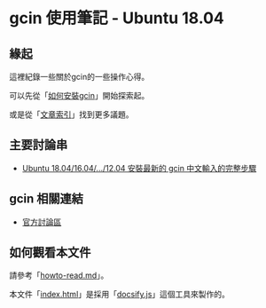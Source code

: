 
# gcin 使用筆記 - Ubuntu 18.04


## 緣起

這裡紀錄一些關於gcin的一些操作心得。

可以先從「[如何安裝gcin](install.md)」開始探索起。

或是從「[文章索引](all.md)」找到更多議題。


## 主要討論串

* [Ubuntu 18.04/16.04/…/12.04 安裝最新的 gcin 中文輸入的完整步驟](https://hyperrate.com/thread.php?tid=28044#28044)


## gcin 相關連結

* [官方討論區](https://hyperrate.com/dir.php?eid=67)


## 如何觀看本文件

請參考「[howto-read.md](howto-read.md)」。

本文件「[index.html](https://github.com/samwhelp/note-about-gcin/blob/gh-pages/ubuntu/18.04/index.html)」是採用「[docsify.js](docsify.md)」這個工具來製作的。
